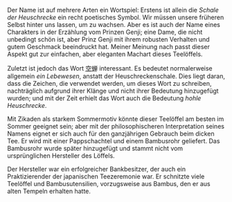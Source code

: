 <p>Der Name ist auf mehrere Arten ein Wortspiel: Erstens ist allein die <em>Schale der Heuschrecke</em> ein recht poetisches Symbol. Wir müssen unsere früheren Selbst hinter uns lassen, um zu wachsen. Aber es ist auch der Name eines Charakters in der Erzählung vom Prinzen Genji; eine Dame, die nicht unbedingt schön ist, aber Prinz Genji mit ihrem robusten Verhalten und gutem Geschmack beeindruckt hat. Meiner Meinung nach passt dieser Aspekt gut zur einfachen, aber eleganten Machart dieses Teelöffels.</p>
<p>Zuletzt ist jedoch das Wort <abbr title="utsusemi">空蝉</abbr> interessant. Es bedeutet normalerweise allgemein <em>ein Lebewesen</em>, anstatt der Heuschreckenschale. Dies liegt daran, dass die Zeichen, die verwendet werden, um dieses Wort zu schreiben, nachträglich aufgrund ihrer Klänge und nicht ihrer Bedeutung hinzugefügt wurden; und mit der Zeit erhielt das Wort auch die Bedeutung <em>hohle Heuschrecke</em>.</p>
<p>Mit Zikaden als starkem Sommermotiv könnte dieser Teelöffel am besten im Sommer geeignet sein; aber mit der philosophischeren Interpretation seines Namens eignet er sich auch für den ganzjährigen Gebrauch beim dicken Tee. Er wird mit einer Pappschachtel und einem Bambusrohr geliefert. Das Bambusrohr wurde später hinzugefügt und stammt nicht vom ursprünglichen Hersteller des Löffels.</p>
<p>Der Hersteller war ein erfolgreicher Bankbesitzer, der auch ein Praktizierender der japanischen Teezeremonie war. Er schnitzte viele Teelöffel und Bambusutensilien, vorzugsweise aus Bambus, den er aus alten Tempeln erhalten hatte.</p>
